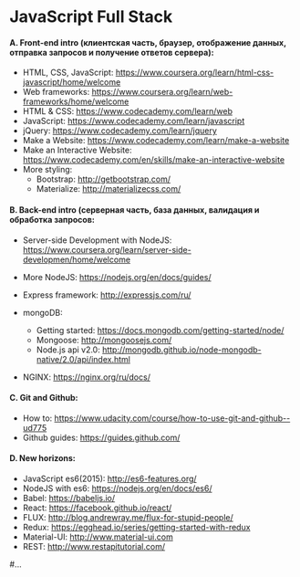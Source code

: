 # JavaScript Full Stack

#### A. Front-end intro (клиентская часть, браузер, отображение данных, отправка запросов и получение ответов сервера): 
* HTML, CSS, JavaScript: <a href="https://www.coursera.org/learn/html-css-javascript/home/welcome" target="_blank">https://www.coursera.org/learn/html-css-javascript/home/welcome</a>
* Web frameworks: <a href="https://www.coursera.org/learn/web-frameworks/home/welcome" target="_blank">https://www.coursera.org/learn/web-frameworks/home/welcome</a>
* HTML & CSS: <a href="https://www.codecademy.com/learn/web" target="_blank">https://www.codecademy.com/learn/web</a> 
* JavaScript: <a href="https://www.codecademy.com/learn/javascript" target="_blank">https://www.codecademy.com/learn/javascript</a>
* jQuery: <a href="https://www.codecademy.com/learn/jquery" target="_blank">https://www.codecademy.com/learn/jquery</a>
* Make a Website: <a href="https://www.codecademy.com/learn/make-a-website" target="_blank">https://www.codecademy.com/learn/make-a-website</a>
* Make an Interactive Website: <a href="https://www.codecademy.com/en/skills/make-an-interactive-website" target="_blank">https://www.codecademy.com/en/skills/make-an-interactive-website</a>
* More styling: 
  * Bootstrap: <a href="http://getbootstrap.com/" target="_blank">http://getbootstrap.com/</a>
  * Materialize: <a href="http://materializecss.com/" target="_blank">http://materializecss.com/</a>

#### B. Back-end intro (серверная часть, база данных, валидация и обработка запросов</a>: 
* Server-side Development with NodeJS: <a href="https://www.coursera.org/learn/server-side-developmen/home/welcome" target="_blank">https://www.coursera.org/learn/server-side-developmen/home/welcome</a>
* More NodeJS: <a href="https://nodejs.org/en/docs/guides/" target="_blank">https://nodejs.org/en/docs/guides/</a>
* Express framework: <a href="http://expressjs.com/ru/" target="_blank">http://expressjs.com/ru/</a>
* mongoDB:
  * Getting started: <a href="https://docs.mongodb.com/getting-started/node/" target="_blank">https://docs.mongodb.com/getting-started/node/</a>
  * Mongoose: <a href="http://mongoosejs.com/" target="_blank">http://mongoosejs.com/</a>
  * Node.js api v2.0: <a href="http://mongodb.github.io/node-mongodb-native/2.0/api/index.html" target="_blank">http://mongodb.github.io/node-mongodb-native/2.0/api/index.html</a>

* NGINX: <a href="https://nginx.org/ru/docs/" target="_blank">https://nginx.org/ru/docs/</a>

#### C. Git and Github:
* How to: <a href="https://www.udacity.com/course/how-to-use-git-and-github--ud775" target="_blank">https://www.udacity.com/course/how-to-use-git-and-github--ud775</a>
* Github guides: <a href="https://guides.github.com/" target="_blank">https://guides.github.com/</a>

#### D. New horizons:
* JavaScript es6(2015): <a href="http://es6-features.org/" target="_blank">http://es6-features.org/</a>
* NodeJS with es6: <a href="https://nodejs.org/en/docs/es6/" target="_blank">https://nodejs.org/en/docs/es6/</a>
* Babel: <a href="https://babeljs.io/" target="_blank">https://babeljs.io/</a>
* React: <a href="https://facebook.github.io/react/" target="_blank">https://facebook.github.io/react/</a>
* FLUX: <a href="http://blog.andrewray.me/flux-for-stupid-people/" target="_blank">http://blog.andrewray.me/flux-for-stupid-people/</a>
* Redux: <a href="https://egghead.io/series/getting-started-with-redux" target="_blank">https://egghead.io/series/getting-started-with-redux</a>
* Material-UI: <a href="http://www.material-ui.com" target="_blank">http://www.material-ui.com</a>
* REST: <a href="http://www.restapitutorial.com/" target="_blank">http://www.restapitutorial.com/</a>

#...
